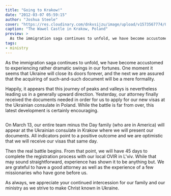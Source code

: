 ```yaml
---
title: "Going to Krakow!"
date: "2012-03-07 05:59:15"
author: "Joshua Steele"
cover: "https://res.cloudinary.com/dnkvsijzu/image/upload/v1573567774/OFReport/2012-03-07-krakow/wawel-12-6_oyb7bg.jpg"
caption: "The Wawel Castle in Krakow, Poland"
preview: >
  As the immigration saga continues to unfold, we have become accustomed to experiencing rather dramatic swings in our fortunes. One moment it seems that Ukraine will close its doors forever, and the next we are assured that the acquiring of such-and-such document will be a mere formality.
tags:
- ministry
---
```


As the immigration saga continues to unfold, we have become accustomed to experiencing rather dramatic swings in our fortunes. One moment it seems that Ukraine will close its doors forever, and the next we are assured that the acquiring of such-and-such document will be a mere formality.

Happily, it appears that this journey of peaks and valleys is nevertheless leading us in a generally upward direction. Yesterday, our attorney finally received the documents needed in order for us to apply for our new visas at the Ukrainian consulate in Poland. While the battle is far from over, this latest development is certainly encouraging.

<img class="alignright size-full wp-image-1458" style="border-style: initial; border-color: initial; border-image: initial; border-width: 0px;" title="trident_150" src="//d21yo20tm8bmc2.cloudfront.net/2012/03/trident_150.png" alt="" />

On March 13, our entire team minus the Day family (who are in America) will appear at the Ukrainian consulate in Krakow where we will present our documents. All indicators point to a positive outcome and we are optimistic that we will receive our visas that same day.

Then the real battle begins. From that point, we will have 45 days to complete the registration process with our local OVIR in L'viv. While that may sound straightforward, experience has shown it to be anything but. We are grateful to have a good attorney as well as the experience of a few missionaries who have gone before us.

As always, we appreciate your continued intercession for our family and our ministry as we strive to make Christ known in Ukraine.

<a href="//d21yo20tm8bmc2.cloudfront.net/2012/03/eto-team.jpg"><img class="size-medium wp-image-1468" title="eto-team" src="//d21yo20tm8bmc2.cloudfront.net/2012/03/eto-team-450x307.jpg" alt="" /></a>
